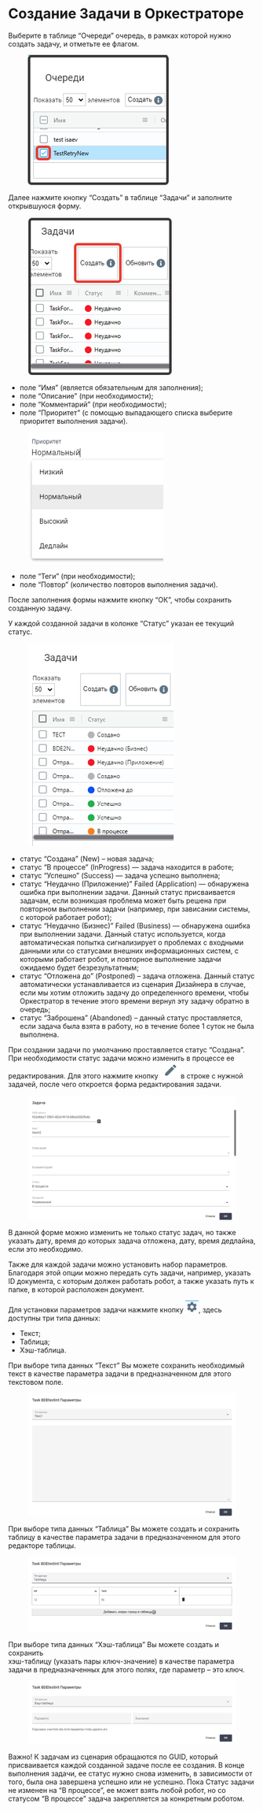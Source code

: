 # Создание Задачи в Оркестраторе

Выберите в таблице “Очереди” очередь, в рамках которой нужно создать задачу, и отметьте ее флагом.&#x20;

<figure><img src="../../../../.gitbook/assets/2025-04-14_21-39-26.png" alt=""><figcaption></figcaption></figure>

Далее нажмите кнопку “Создать” в таблице “Задачи” и заполните открывшуюся форму.

<figure><img src="../../../../.gitbook/assets/изображение (5) (1) (1) (1) (1) (1) (1).png" alt=""><figcaption></figcaption></figure>

* поле “Имя” (является обязательным для заполнения);
* поле “Описание”  (при необходимости);
* поле “Комментарий” (при необходимости);
* поле “Приоритет” (с помощью выпадающего списка выберите приоритет выполнения задачи).

<figure><img src="../../../../.gitbook/assets/приоритет.png" alt=""><figcaption></figcaption></figure>

* поле “Теги” (при необходимости);
* поле “Повтор” (количество повторов выполнения задачи).

После заполнения формы нажмите кнопку “ОК”, чтобы сохранить созданную задачу.

У каждой созданной задачи в колонке “Статус” указан ее текущий статус.&#x20;

<figure><img src="../../../../.gitbook/assets/изображение (29) (1) (1).png" alt=""><figcaption></figcaption></figure>

* статус “Создана” (New) – новая задача;
* статус “В процессе” (InProgress) — задача находится в работе;
* статус “Успешно” (Success) — задача успешно выполнена;
* статус “Неудачно (Приложение)” Failed (Application) — обнаружена ошибка при выполнении задачи. Данный статус присваивается задачам, если возникшая проблема может быть решена при повторном выполнении задачи (например, при зависании системы, с которой работает робот);
* статус “Неудачно (Бизнес)” Failed (Business) — обнаружена ошибка при выполнении задачи. Данный статус используется, когда автоматическая попытка сигнализирует о проблемах с входными данными или со статусами внешних информационных систем, с которыми работает робот, и повторное выполнение задачи ожидаемо будет безрезультатным;
* статус “Отложена до” (Postponed) – задача отложена. Данный статус автоматически устанавливается из сценария Дизайнера в случае, если мы хотим отложить задачу до определенного времени, чтобы Оркестратор в течение этого времени вернул эту задачу обратно в очередь;
* статус “Заброшена” (Abandoned) – данный статус проставляется, если задача была взята в работу, но в течение более 1 суток не была выполнена.

При создании задачи по умолчанию проставляется статус “Создана”. При необходимости статус задачи можно изменить в процессе ее редактирования. Для этого нажмите кнопку ![](<../../../../.gitbook/assets/изображение (31) (1) (1).png>) в строке с нужной задачей, после чего откроется форма редактирования задачи.

<figure><img src="../../../../.gitbook/assets/изображение (32) (1) (1).png" alt=""><figcaption></figcaption></figure>

В данной форме можно изменить не только статус задач, но также указать дату, время до которых задача отложена, дату, время дедлайна, если это необходимо.

Также для каждой задачи можно установить набор параметров. Благодаря этой опции можно передать суть задачи, например, указать ID документа, с которым должен работать робот, а также указать путь к папке, в которой расположен документ.

Для установки параметров задачи нажмите кнопку ![](<../../../../.gitbook/assets/изображение (33) (1) (1).png>), здесь доступны три типа данных:

* Текст;
* Таблица;
* Хэш-таблица.

При выборе типа данных “Текст” Вы можете сохранить необходимый текст в качестве параметра задачи в предназначенном для этого текстовом поле.&#x20;

<figure><img src="../../../../.gitbook/assets/изображение (34) (1) (1).png" alt=""><figcaption></figcaption></figure>

При выборе типа данных “Таблица” Вы можете создать и сохранить таблицу в качестве параметра задачи в предназначенном для этого редакторе таблицы.

<figure><img src="../../../../.gitbook/assets/2025-04-14_22-13-08.png" alt=""><figcaption></figcaption></figure>

При выборе типа данных  “Хэш-таблица” Вы можете создать и сохранить\
хэш-таблицу (указать пары ключ-значение) в качестве параметра задачи в предназначенных для этого полях, где параметр – это ключ.

<figure><img src="../../../../.gitbook/assets/изображение (35) (1).png" alt=""><figcaption></figcaption></figure>

Важно! К задачам из сценария обращаются по GUID, который присваивается каждой созданной задаче после ее создания. В конце выполнения задачи, ее статус нужно снова изменить, в зависимости от того, была она завершена успешно или не успешно. Пока Статус задачи не изменен на “В процессе”, ее может взять любой робот, но со статусом “В процессе” задача закрепляется за конкретным роботом.
